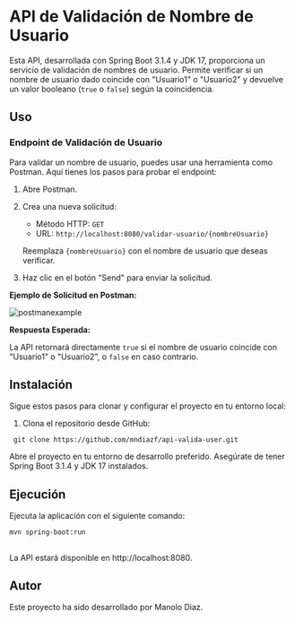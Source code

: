 # API de Validación de Nombre de Usuario

Esta API, desarrollada con Spring Boot 3.1.4 y JDK 17, proporciona un servicio de validación de nombres de usuario. Permite verificar si un nombre de usuario dado coincide con "Usuario1" o "Usuario2" y devuelve un valor booleano (`true` o `false`) según la coincidencia.

## Uso

### Endpoint de Validación de Usuario

Para validar un nombre de usuario, puedes usar una herramienta como Postman. Aquí tienes los pasos para probar el endpoint:

1. Abre Postman.

2. Crea una nueva solicitud:

   - Método HTTP: `GET`
   - URL: `http://localhost:8080/validar-usuario/{nombreUsuario}`

   Reemplaza `{nombreUsuario}` con el nombre de usuario que deseas verificar.

3. Haz clic en el botón "Send" para enviar la solicitud.

**Ejemplo de Solicitud en Postman:**

![postmanexample](https://github.com/mndiazf/api-valida-user/assets/110750463/26a9a3ec-72bf-4d91-ae7f-82fdfde5a7dd)

**Respuesta Esperada:**

La API retornará directamente `true` si el nombre de usuario coincide con "Usuario1" o "Usuario2", o `false` en caso contrario.

## Instalación

Sigue estos pasos para clonar y configurar el proyecto en tu entorno local:

1. Clona el repositorio desde GitHub:


```shell
 git clone https://github.com/mndiazf/api-valida-user.git
```

Abre el proyecto en tu entorno de desarrollo preferido. Asegúrate de tener Spring Boot 3.1.4 y JDK 17 instalados.

## Ejecución

Ejecuta la aplicación con el siguiente comando:

```shell
mvn spring-boot:run
```
##
La API estará disponible en http://localhost:8080.

## Autor

Este proyecto ha sido desarrollado por Manolo Diaz.
